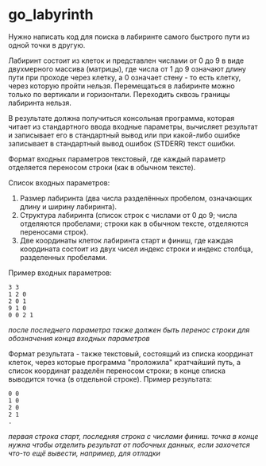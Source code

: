 # go_labyrinth

Нужно написать код для поиска в лабиринте самого быстрого пути из одной точки в другую.  

Лабиринт состоит из клеток и представлен числами от 0 до 9 в виде двухмерного массива (матрицы), где числа от 1 до 9 означают длину пути при проходе через клетку, а 0 означает стену - то есть клетку, через которую пройти нельзя. Перемещаться в лабиринте можно только по вертикали и горизонтали. Переходить сквозь границы лабиринта нельзя.

В результате должна получиться консольная программа, которая читает из стандартного ввода входные параметры, вычисляет результат и записывает его в стандартный вывод или при какой-либо ошибке записывает в стандартный вывод ошибок (STDERR) текст ошибки.

Формат входных параметров текстовый, где каждый параметр отделяется переносом строки (как в обычном тексте).

Список входных параметров:
1. Размер лабиринта (два числа разделённых пробелом, означающих длину и ширину лабиринта).
2. Структура лабиринта (список строк с числами от 0 до 9; числа отделяются пробелами; строки как в обычном тексте, отделяются переносами строк).
3. Две координаты клеток лабиринта старт и финиш, где каждая координата состоит из двух чисел индекс строки и индекс столбца, разделенных пробелами.

Пример входных параметров:
```
3 3
1 2 0
2 0 1
9 1 0
0 0 2 1
```
*после последнего параметра также должен быть перенос строки для обозначения конца входных параметров*

Формат результата - также текстовый, состоящий из списка координат клеток, через которые программа "проложила" кратчайший путь, а список координат разделён переносом строки; в конце списка выводится точка (в отдельной строке). Пример результата:
```
0 0
1 0
2 0
2 1
.
```
*первая строка старт, последняя строка с числами финиш. точка в конце нужна чтобы отделить результат от побочных данных, если захочется что-то ещё вывести, например, для отладки*